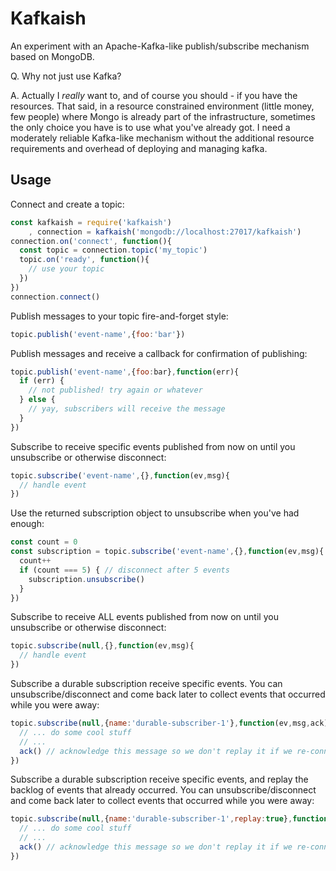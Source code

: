 # Kafkaish

An experiment with an Apache-Kafka-like publish/subscribe mechanism based on MongoDB.

Q. Why not just use Kafka?

A. Actually I _really_ want to, and of course you should - if you have the resources. That said, in a resource constrained environment (little money, few people) where Mongo is already part of the infrastructure, sometimes the only choice you have is to use what you've already got. I need a moderately reliable Kafka-like mechanism without the additional resource requirements and overhead of deploying and managing kafka.

## Usage

Connect and create a topic:

```javascript
const kafkaish = require('kafkaish')
    , connection = kafkaish('mongodb://localhost:27017/kafkaish')
connection.on('connect', function(){
  const topic = connection.topic('my_topic')
  topic.on('ready', function(){
    // use your topic
  })
})
connection.connect()
```

Publish messages to your topic fire-and-forget style:

```javascript
topic.publish('event-name',{foo:'bar'})
```

Publish messages and receive a callback for confirmation of publishing:

```javascript
topic.publish('event-name',{foo:bar},function(err){
  if (err) {
    // not published! try again or whatever
  } else {
    // yay, subscribers will receive the message
  }
})
```

Subscribe to receive specific events published from now on until you unsubscribe or otherwise disconnect:

```javascript
topic.subscribe('event-name',{},function(ev,msg){
  // handle event
})
```

Use the returned subscription object to unsubscribe when you've had enough:

```javascript
const count = 0
const subscription = topic.subscribe('event-name',{},function(ev,msg){
  count++
  if (count === 5) { // disconnect after 5 events
    subscription.unsubscribe()
  }
})
```

Subscribe to receive ALL events published from now on until you unsubscribe or otherwise disconnect:

```javascript
topic.subscribe(null,{},function(ev,msg){
  // handle event
})
```

Subscribe a durable subscription receive specific events. You can unsubscribe/disconnect and come back later to collect events that occurred while you were away:

```javascript
topic.subscribe(null,{name:'durable-subscriber-1'},function(ev,msg,ack){
  // ... do some cool stuff
  // ...
  ack() // acknowledge this message so we don't replay it if we re-connect
})
```

Subscribe a durable subscription receive specific events, and replay the backlog of events that already occurred. You can unsubscribe/disconnect and come back later to collect events that occurred while you were away:

```javascript
topic.subscribe(null,{name:'durable-subscriber-1',replay:true},function(ev,msg,ack){
  // ... do some cool stuff
  // ...
  ack() // acknowledge this message so we don't replay it if we re-connect
})
```
